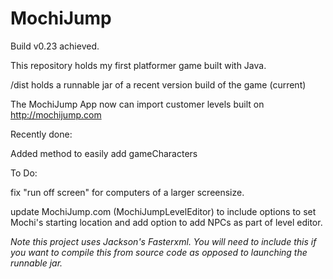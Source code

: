 # MochiJump
Build v0.23 achieved.

This repository holds my first platformer game built with Java.

/dist holds a runnable jar of a recent version build of the game (current)

The MochiJump App now can import customer levels built on http://mochijump.com

Recently done:

Added method to easily add gameCharacters


To Do:

fix "run off screen" for computers of a larger screensize. 

update MochiJump.com (MochiJumpLevelEditor) to include options to set Mochi's starting location and add option to add NPCs as part of level editor. 


*Note this project uses Jackson's Fasterxml. You will need to include this if you want to compile this from source code as opposed to launching the runnable jar.*
